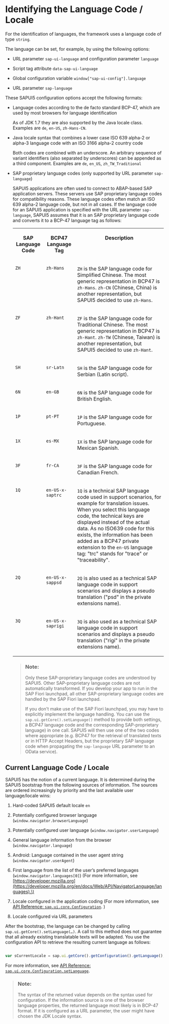 <!-- loio91f21f176f4d1014b6dd926db0e91070 -->

# Identifying the Language Code / Locale

For the identification of languages, the framework uses a language code of type `string`.

The language can be set, for example, by using the following options:

-   URL parameter `sap-ui-language` and configuration parameter `language`

-   Script tag attribute `data-sap-ui-language`

-   Global configuration variable `window["sap-ui-config"].language`

-   URL parameter `sap-language`


These SAPUI5 configuration options accept the following formats:

-   Language codes according to the de facto standard BCP-47, which are used by most browsers for language identification

    As of JDK 1.7 they are also supported by the Java locale class. Examples are `de`, `en-US`, `zh-Hans-CN`.

-   Java locale syntax that combines a lower case ISO 639 alpha-2 or alpha-3 language code with an ISO 3166 alpha-2 country code

    Both codes are combined with an underscore. An arbitrary sequence of variant identifiers \(also separated by underscores\) can be appended as a third component. Examples are `de`, `en_US`, `zh_TW_Traditional` 

-   SAP proprietary language codes \(only supported by URL parameter `sap-language`\)

    SAPUI5 applications are often used to connect to ABAP-based SAP application servers. These servers use SAP proprietary language codes for compatibility reasons. These language codes often match an ISO 639 alpha-2 language code, but not in all cases. If the language code for an SAPUI5 application is specified with the URL parameter `sap-language`, SAPUI5 assumes that it is an SAP proprietary language code and converts it to a BCP-47 language tag as follows:


    <table>
    <tr>
    <th valign="top">

    SAP Language Code
    
    </th>
    <th valign="top">

    BCP47 Language Tag
    
    </th>
    <th valign="top">

    Description
    
    </th>
    </tr>
    <tr>
    <td valign="top">
    
    `ZH`
    
    </td>
    <td valign="top">
    
    `zh-Hans`
    
    </td>
    <td valign="top">
    
    `ZH` is the SAP language code for Simplified Chinese. The most generic representation in BCP47 is `zh-Hans`. `zh-CN` \(Chinese, China\) is another representation, but SAPUI5 decided to use `zh-Hans`.
    
    </td>
    </tr>
    <tr>
    <td valign="top">
    
    `ZF`
    
    </td>
    <td valign="top">
    
    `zh-Hant`
    
    </td>
    <td valign="top">
    
    `ZF` is the SAP language code for Traditional Chinese. The most generic representation in BCP47 is `zh-Hant`. `zh-TW` \(Chinese, Taiwan\) is another representation, but SAPUI5 decided to use `zh-Hant`.
    
    </td>
    </tr>
    <tr>
    <td valign="top">
    
    `SH`
    
    </td>
    <td valign="top">
    
    `sr-Latn`
    
    </td>
    <td valign="top">
    
    `SH` is the SAP language code for Serbian \(Latin script\).
    
    </td>
    </tr>
    <tr>
    <td valign="top">
    
    `6N`
    
    </td>
    <td valign="top">
    
    `en-GB`
    
    </td>
    <td valign="top">
    
    `6N` is the SAP language code for British English.
    
    </td>
    </tr>
    <tr>
    <td valign="top">
    
    `1P`
    
    </td>
    <td valign="top">
    
    `pt-PT`
    
    </td>
    <td valign="top">
    
    `1P` is the SAP language code for Portuguese.
    
    </td>
    </tr>
    <tr>
    <td valign="top">
    
    `1X`
    
    </td>
    <td valign="top">
    
    `es-MX`
    
    </td>
    <td valign="top">
    
    `1X` is the SAP language code for Mexican Spanish.
    
    </td>
    </tr>
    <tr>
    <td valign="top">
    
    `3F`
    
    </td>
    <td valign="top">
    
    `fr-CA`
    
    </td>
    <td valign="top">
    
    `3F` is the SAP language code for Canadian French.
    
    </td>
    </tr>
    <tr>
    <td valign="top">
    
    `1Q`
    
    </td>
    <td valign="top">
    
    `en-US-x-saptrc`
    
    </td>
    <td valign="top">
    
    `1Q` is a technical SAP language code used in support scenarios, for example for translation issues. When you select this language code, the technical keys are displayed instead of the actual data. As no ISO639 code for this exists, the information has been added as a BCP47 private extension to the `en-US` language tag: "trc" stands for "trace" or "traceability".
    
    </td>
    </tr>
    <tr>
    <td valign="top">
    
    `2Q`
    
    </td>
    <td valign="top">
    
    `en-US-x-sappsd`
    
    </td>
    <td valign="top">
    
    `2Q` is also used as a technical SAP language code in support scenarios and displays a pseudo translation \("psd" in the private extensions name\).
    
    </td>
    </tr>
    <tr>
    <td valign="top">
    
    `3Q`
    
    </td>
    <td valign="top">
    
    `en-US-x-saprigi`
    
    </td>
    <td valign="top">
    
    `3Q` is also used as a technical SAP language code in support scenarios and displays a pseudo translation \("rigi" in the private extensions name\).
    
    </td>
    </tr>
    </table>
    
    > ### Note:  
    > Only these SAP-proprietary language codes are understood by SAPUI5. Other SAP-proprietary language codes are not automatically transformed. If you develop your app to run in the SAP Fiori launchpad, all other SAP-proprietary language codes are handled by the SAP Fiori launchpad.
    > 
    > If you don't make use of the SAP Fiori launchpad, you may have to explicitly implement the language handling. You can use the `sap.ui.getCore().setLanguage()` method to provide both settings, a BCP47 language code and the corresponding SAP-proprietary language\) in one call. SAPUI5 will then use one of the two codes where appropriate \(e.g. BCP47 for the retrieval of translated texts or in HTTP Accept Headers, but the proprietary SAP language code when propagating the `sap-language` URL parameter to an OData service\).




<a name="loio91f21f176f4d1014b6dd926db0e91070__section_6CAF7D95C27C487CB201CE83345AC370"/>

## Current Language Code / Locale

SAPUI5 has the notion of a current language. It is determined during the SAPUI5 bootstrap from the following sources of information. The sources are ordered increasingly by priority and the last available user language/locale wins:

1.  Hard-coded SAPUI5 default locale `en`

2.  Potentially configured browser language \(`window.navigator.browserLanguage`\)

3.  Potentially configured user language \(`window.navigator.userLanguage`\)

4.  General language information from the browser \(`window.navigator.language`\)

5.  Android: Language contained in the user agent string \(`window.navigator.userAgent`\)

6.  First language from the list of the user’s preferred languages \(`window.navigator.languages[0]`\) \(For more information, see [https://developer.mozilla.org](https://developer.mozilla.org/en/docs/Web/API/NavigatorLanguage/languages).\)

7.  Locale configured in the application coding \(For more information, see [API Reference: `sap.ui.core.Configuration`](https://ui5.sap.com/#/api/sap.ui.core.Configuration). \)

8.  Locale configured via URL parameters


After the bootstrap, the language can be changed by calling `sap.ui.getCore().setLanguage(…)`. A call to this method does not guarantee that all already existing translatable texts will be adapted. You use the configuration API to retrieve the resulting current language as follows:

```js

var sCurrentLocale = sap.ui.getCore().getConfiguration().getLanguage();
```

For more information, see [API Reference: `sap.ui.core.Configuration.setLanguage`](https://ui5.sap.com/#/api/sap.ui.core.Configuration/methods/setLanguage).

> ### Note:  
> The syntax of the returned value depends on the syntax used for configuration. If the information source is one of the browser language properties, the returned language most likely is in BCP-47 format. If it is configured as a URL parameter, the user might have chosen the JDK Locale syntax.

